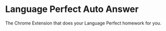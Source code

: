 # Language Perfect Auto Answer
The Chrome Extension that does your Language Perfect homework for you.
